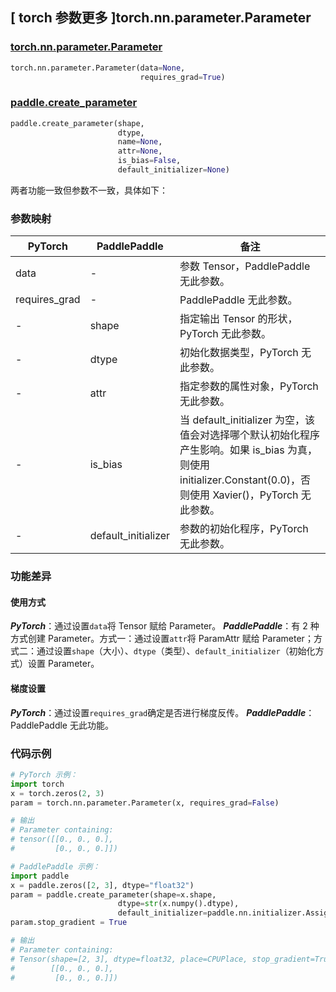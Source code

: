 ## [ torch 参数更多 ]torch.nn.parameter.Parameter
### [torch.nn.parameter.Parameter](https://pytorch.org/docs/stable/generated/torch.nn.parameter.Parameter.html?highlight=torch%20nn%20parameter#torch.nn.parameter.Parameter)

```python
torch.nn.parameter.Parameter(data=None,
                             requires_grad=True)
```

### [paddle.create_parameter](https://github.com/PaddlePaddle/Paddle/blob/release/2.1/python/paddle/fluid/layers/tensor.py#L77)

```python
paddle.create_parameter(shape,
                        dtype,
                        name=None,
                        attr=None,
                        is_bias=False,
                        default_initializer=None)
```

两者功能一致但参数不一致，具体如下：
### 参数映射
| PyTorch | PaddlePaddle | 备注                                                                                             |
|---------|--------------|--------------------------------------------------------------------------------------------------|
| data    | -            | 参数 Tensor，PaddlePaddle 无此参数。                                                             |
| requires_grad | -        | PaddlePaddle 无此参数。                                                                         |
| -       | shape        | 指定输出 Tensor 的形状，PyTorch 无此参数。                                                       |
| -       | dtype        | 初始化数据类型，PyTorch 无此参数。                                                               |
| -       | attr         | 指定参数的属性对象，PyTorch 无此参数。                                                           |
| -       | is_bias      | 当 default_initializer 为空，该值会对选择哪个默认初始化程序产生影响。如果 is_bias 为真，则使用 initializer.Constant(0.0)，否则使用 Xavier()，PyTorch 无此参数。 |
| -       | default_initializer | 参数的初始化程序，PyTorch 无此参数。                                                       |


### 功能差异

#### 使用方式
***PyTorch***：通过设置`data`将 Tensor 赋给 Parameter。
***PaddlePaddle***：有 2 种方式创建 Parameter。方式一：通过设置`attr`将 ParamAttr 赋给 Parameter；方式二：通过设置`shape`（大小）、`dtype`（类型）、`default_initializer`（初始化方式）设置 Parameter。

#### 梯度设置
***PyTorch***：通过设置`requires_grad`确定是否进行梯度反传。
***PaddlePaddle***：PaddlePaddle 无此功能。


### 代码示例
``` python
# PyTorch 示例：
import torch
x = torch.zeros(2, 3)
param = torch.nn.parameter.Parameter(x, requires_grad=False)

# 输出
# Parameter containing:
# tensor([[0., 0., 0.],
#         [0., 0., 0.]])
```

``` python
# PaddlePaddle 示例：
import paddle
x = paddle.zeros([2, 3], dtype="float32")
param = paddle.create_parameter(shape=x.shape,
                        dtype=str(x.numpy().dtype),
                        default_initializer=paddle.nn.initializer.Assign(x))
param.stop_gradient = True

# 输出
# Parameter containing:
# Tensor(shape=[2, 3], dtype=float32, place=CPUPlace, stop_gradient=True,
#        [[0., 0., 0.],
#         [0., 0., 0.]])
```
